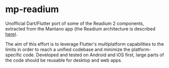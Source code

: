 # mp-readium

Unofficial Dart/Flutter port of some of the Readium 2 components, extracted from the Mantano app (the Readium architecture is described [here](https://github.com/readium/architecture)).

The aim of this effort is to leverage Flutter's multiplatform capabilities to the limits in order to reach a unified codebase and minimize the platform-specific code. Developed and tested on Android and iOS first, large parts of the code should be reusable for desktop and web apps.


